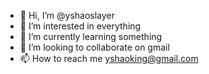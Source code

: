 - 👋 Hi, I’m @yshaoslayer
- 👀 I’m interested in everything
- 🌱 I’m currently learning something
- 💞️ I’m looking to collaborate on gmail
- 📫 How to reach me yshaoking@gmail.com

<!---
yshaoslayer/yshaoslayer is a ✨ special ✨ repository because its `README.md` (this file) appears on your GitHub profile.
You can click the Preview link to take a look at your changes.
--->
